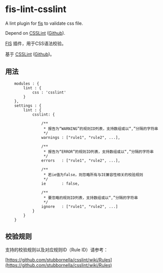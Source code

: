 fis-lint-csslint
================

A lint plugin for [fis](http://fis.baidu.com/) to validate css file.

Depend on [CSSLint](http://csslint.net/ "CSSLint") ([Github](https://github.com/stubbornella/csslint "CSSLint on Github")).

[FIS](http://fis.baidu.com/) 插件，用于CSS语法校验。

基于 [CSSLint](http://csslint.net/ "CSSLint") ([Github](https://github.com/stubbornella/csslint "CSSLint on Github"))。

## 用法 ##


        modules : {
            lint : {
                css : 'csslint'
            }
        },
        settings : {
            lint : {
                csslint: {

                    /**
                     * 报告为“WARNING”的规则ID列表，支持数组或以“,”分隔的字符串
                     */
                    warnings : ["rule1", "rule2", ...],

                    /**
                     * 报告为“ERROR”的规则ID列表，支持数组或以“,”分隔的字符串
                     */
                    errors   : ["rule1", "rule2", ...],

                    /**
                     * 若ie值为false，则忽略所有与IE兼容性相关的校验规则
                     */
                    ie       : false,

                    /**
                     * 要忽略的规则ID列表，支持数组或以“,”分隔的字符串
                     */
                    ignore   : ["rule1", "rule2", ...]
                }
            }
        }


## 校验规则 ##

支持的校验规则以及对应规则ID（Rule ID）请参考：

[https://github.com/stubbornella/csslint/wiki/Rules](https://github.com/stubbornella/csslint/wiki/Rules)

